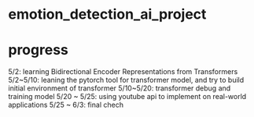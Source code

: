# emotion_detection_ai_project

# progress
5/2: learning Bidirectional Encoder Representations from Transformers
5/2~5/10: leaning the pytorch tool for transformer model, and try to build initial environment of transformer
5/10~5/20: transformer debug and training model
5/20 ~ 5/25: using youtube api to implement on real-world applications
5/25 ~ 6/3: final chech
